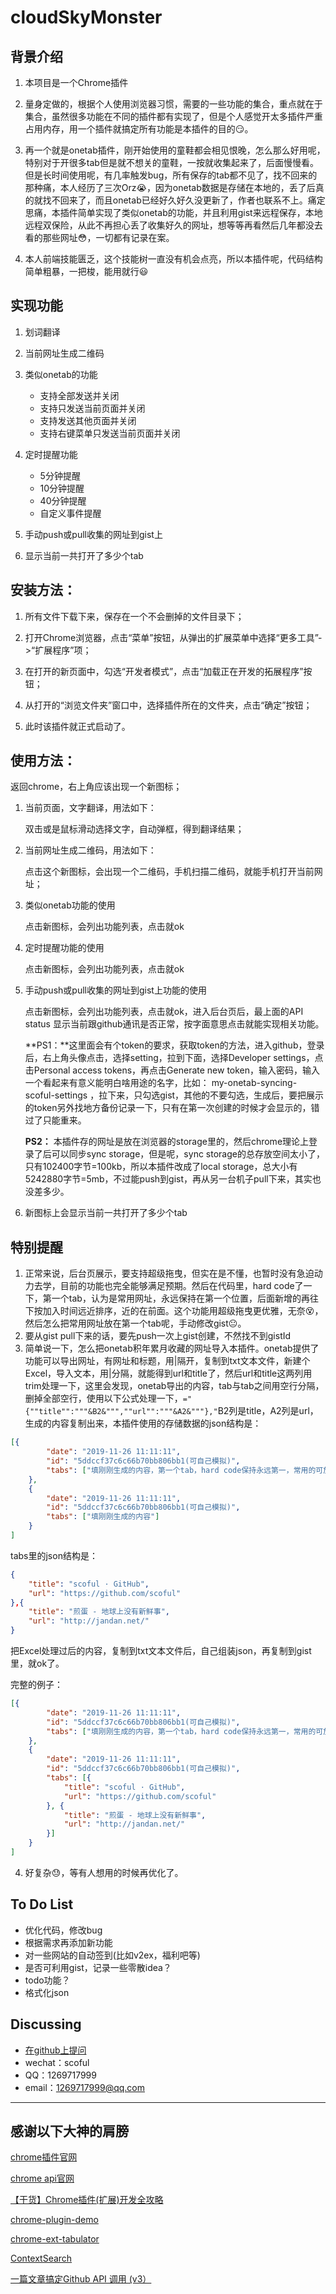 # cloudSkyMonster

## 背景介绍 ##

1. 本项目是一个Chrome插件

2. 量身定做的，根据个人使用浏览器习惯，需要的一些功能的集合，重点就在于集合，虽然很多功能在不同的插件都有实现了，但是个人感觉开太多插件严重占用内存，用一个插件就搞定所有功能是本插件的目的:smirk:。

3. 再一个就是onetab插件，刚开始使用的童鞋都会相见恨晚，怎么那么好用呢，特别对于开很多tab但是就不想关的童鞋，一按就收集起来了，后面慢慢看。但是长时间使用呢，有几率触发bug，所有保存的tab都不见了，找不回来的那种痛，本人经历了三次Orz:sob:，因为onetab数据是存储在本地的，丢了后真的就找不回来了，而且onetab已经好久好久没更新了，作者也联系不上。痛定思痛，本插件简单实现了类似onetab的功能，并且利用gist来远程保存，本地远程双保险，从此不再担心丢了收集好久的网址，想等等再看然后几年都没去看的那些网址:flushed:，一切都有记录在案。
4. 本人前端技能匮乏，这个技能树一直没有机会点亮，所以本插件呢，代码结构简单粗暴，一把梭，能用就行:smiley:

## **实现功能**

1. 划词翻译
2. 当前网址生成二维码
3. 类似onetab的功能
   - 支持全部发送并关闭
   - 支持只发送当前页面并关闭
   - 支持发送其他页面并关闭
   - 支持右键菜单只发送当前页面并关闭
4. 定时提醒功能
   - 5分钟提醒
   - 10分钟提醒
   - 40分钟提醒
   - 自定义事件提醒

5. 手动push或pull收集的网址到gist上

6. 显示当前一共打开了多少个tab

   


## 安装方法： ##

1. 所有文件下载下来，保存在一个不会删掉的文件目录下；

2. 打开Chrome浏览器，点击“菜单”按钮，从弹出的扩展菜单中选择“更多工具”->“扩展程序”项；

3. 在打开的新页面中，勾选“开发者模式”，点击“加载正在开发的拓展程序”按钮；

4. 从打开的“浏览文件夹”窗口中，选择插件所在的文件夹，点击“确定”按钮；

5. 此时该插件就正式启动了。



## 使用方法： ##

返回chrome，右上角应该出现一个新图标；

1. 当前页面，文字翻译，用法如下：

   双击或是鼠标滑动选择文字，自动弹框，得到翻译结果；

2. 当前网址生成二维码，用法如下：

   点击这个新图标，会出现一个二维码，手机扫描二维码，就能手机打开当前网址；

3. 类似onetab功能的使用

   点击新图标，会列出功能列表，点击就ok

4. 定时提醒功能的使用

   点击新图标，会列出功能列表，点击就ok

5. 手动push或pull收集的网址到gist上功能的使用

   点击新图标，会列出功能列表，点击就ok，进入后台页后，最上面的API status 显示当前跟github通讯是否正常，按字面意思点击就能实现相关功能。

   **PS1：**这里面会有个token的要求，获取token的方法，进入github，登录后，右上角头像点击，选择setting，拉到下面，选择Developer settings，点击Personal access tokens，再点击Generate new token，输入密码，输入一个看起来有意义能明白啥用途的名字，比如： my-onetab-syncing-scoful-settings ，拉下来，只勾选gist，其他的不要勾选，生成后，要把展示的token另外找地方备份记录一下，只有在第一次创建的时候才会显示的，错过了只能重来。

   **PS2：** 本插件存的网址是放在浏览器的storage里的，然后chrome理论上登录了后可以同步sync storage，但是呢，sync storage的总存放空间太小了，只有102400字节=100kb，所以本插件改成了local storage，总大小有5242880字节=5mb，不过能push到gist，再从另一台机子pull下来，其实也没差多少。

6. 新图标上会显示当前一共打开了多少个tab



## 特别提醒

1. 正常来说，后台页展示，要支持超级拖曳，但实在是不懂，也暂时没有急迫动力去学，目前的功能也完全能够满足预期。然后在代码里，hard code了一下，第一个tab，认为是常用网址，永远保持在第一个位置，后面新增的再往下按加入时间远近排序，近的在前面。这个功能用超级拖曳更优雅，无奈:dizzy_face:，然后怎么把常用网址放在第一个tab呢，手动修改gist:neutral_face:。
2. 要从gist pull下来的话，要先push一次上gist创建，不然找不到gistId
3. 简单说一下，怎么把onetab积年累月收藏的网址导入本插件。onetab提供了功能可以导出网址，有网址和标题，用|隔开，复制到txt文本文件，新建个Excel，导入文本，用|分隔，就能得到url和title了，然后url和title这两列用trim处理一下，这里会发现，onetab导出的内容，tab与tab之间用空行分隔，删掉全部空行，使用以下公式处理一下，`="{""title"":"""&B2&""",""url"":"""&A2&"""},"`B2列是title，A2列是url，生成的内容复制出来，本插件使用的存储数据的json结构是：

```json
[{
		"date": "2019-11-26 11:11:11",
		"id": "5ddccf37c6c66b70bb806bb1(可自己模拟)",
		"tabs": ["填刚刚生成的内容，第一个tab，hard code保持永远第一，常用的可放这个tab里"]
	},
	{
		"date": "2019-11-26 11:11:11",
		"id": "5ddccf37c6c66b70bb806bb1(可自己模拟)",
		"tabs": ["填刚刚生成的内容"]
	}
]
```

tabs里的json结构是：

```json
{
	"title": "scoful · GitHub",
	"url": "https://github.com/scoful"
},{
	"title": "煎蛋 - 地球上没有新鲜事",
	"url": "http://jandan.net/"
}
```

把Excel处理过后的内容，复制到txt文本文件后，自己组装json，再复制到gist里，就ok了。

完整的例子：

```json
[{
		"date": "2019-11-26 11:11:11",
		"id": "5ddccf37c6c66b70bb806bb1(可自己模拟)",
		"tabs": ["填刚刚生成的内容，第一个tab，hard code保持永远第一，常用的可放这个tab里"]
	},
	{
		"date": "2019-11-26 11:11:11",
		"id": "5ddccf37c6c66b70bb806bb1(可自己模拟)",
		"tabs": [{
			"title": "scoful · GitHub",
			"url": "https://github.com/scoful"
		}, {
			"title": "煎蛋 - 地球上没有新鲜事",
			"url": "http://jandan.net/"
		}]
	}
]
```

4. 好复杂:sweat:，等有人想用的时候再优化了。



## To Do List ##

- 优化代码，修改bug
- 根据需求再添加新功能
- 对一些网站的自动签到(比如v2ex，福利吧等)
- 是否可利用gist，记录一些零散idea？
- todo功能？
- 格式化json



## Discussing ##
- [在github上提问](https://github.com/scoful/cloudSkyMonster/issues/new "在github上提问")
- wechat：scoful
- QQ：1269717999
- email：1269717999@qq.com



------

## 感谢以下大神的肩膀

[chrome插件官网](https://developer.chrome.com/extensions)

[chrome api官网](https://developer.chrome.com/extensions/api_index)

[【干货】Chrome插件(扩展)开发全攻略](https://www.cnblogs.com/liuxianan/p/chrome-plugin-develop.html#%E9%95%BF%E8%BF%9E%E6%8E%A5%E5%92%8C%E7%9F%AD%E8%BF%9E%E6%8E%A5)

[chrome-plugin-demo](https://github.com/sxei/chrome-plugin-demo)

[chrome-ext-tabulator](https://github.com/greduan/chrome-ext-tabulator)

[ContextSearch](https://github.com/lo0kup/ContextSearch)

[一篇文章搞定Github API 调用 (v3）](https://segmentfault.com/a/1190000015144126)

